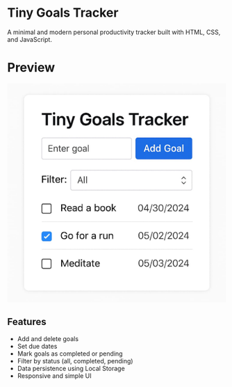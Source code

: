 # Tiny Goals Tracker

A minimal and modern personal productivity tracker built with HTML, CSS, and JavaScript.

# Preview
![Tiny Goals Tracker Preview](assets/Preview.jpg)

## Features

- Add and delete goals
- Set due dates
- Mark goals as completed or pending
- Filter by status (all, completed, pending)
- Data persistence using Local Storage
- Responsive and simple UI
